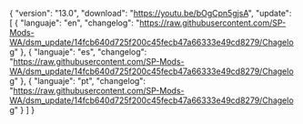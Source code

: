 { "version": "13.0", "download": "https://youtu.be/bOgCpn5gjsA", "update": [ { "languaje": "en", "changelog": "https://raw.githubusercontent.com/SP-Mods-WA/dsm_update/14fcb640d725f200c45fecb47a66333e49cd8279/Chagelog" }, { "languaje": "es", "changelog": "https://raw.githubusercontent.com/SP-Mods-WA/dsm_update/14fcb640d725f200c45fecb47a66333e49cd8279/Chagelog" }, { "languaje": "pt", "changelog": "https://raw.githubusercontent.com/SP-Mods-WA/dsm_update/14fcb640d725f200c45fecb47a66333e49cd8279/Chagelog" } ] }
